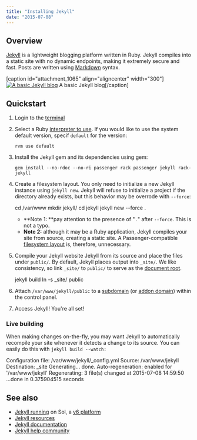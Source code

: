 ```yaml
---
title: "Installing Jekyll"
date: "2015-07-08"
---
```


## Overview

[Jekyll](http://jekyllrb.com) is a lightweight blogging platform written in Ruby. Jekyll compiles into a static site with no dynamic endpoints, making it extremely secure and fast. Posts are written using [Markdown](https://guides.github.com/features/mastering-markdown/) syntax.

\[caption id="attachment\_1065" align="aligncenter" width="300"\][![A basic Jekyll blog](https://kb.apnscp.com/wp-content/uploads/2015/07/jekyll-default-blog-300x182.png)](https://kb.apnscp.com/wp-content/uploads/2015/07/jekyll-default-blog.png) A basic Jekyll blog\[/caption\]

## Quickstart

1. Login to the [terminal](https://kb.apnscp.com/terminal/accessing-terminal/)
2. Select a Ruby [interpreter to use](https://kb.apnscp.com/ruby/changing-ruby-versions/). If you would like to use the system default version, specif `default` for the version:
    
    ```
    rvm use default
    ```
    
3. Install the Jekyll gem and its dependencies using gem:
    
    ```
    gem install --no-rdoc --no-ri passenger rack passenger jekyll rack-jekyll
    ```
    
4. Create a filesystem layout. You only need to initialize a new Jekyll instance using `jekyll new`. Jekyll will refuse to initialize a project if the directory already exists, but this behavior may be overrode with `--force`:
    
    cd /var/www
    mkdir jekyll/
    cd jekyll
    jekyll new --force .
    
    - **Note 1: **pay attention to the presence of "`.`" after `--force`. This is not a typo.
    - **Note 2:** although it may be a Ruby application, Jekyll compiles your site from source, creating a static site. A Passenger-compatible [filesystem layout](https://kb.apnscp.com/cgi-passenger/passenger-application-layout/) is, therefore, unnecessary.
5. Compile your Jekyll website Jekyll from its source and place the files under `public/`. By default, Jekyll places output into `_site/`. We like consistency, so link `_site/` to `public/` to serve as the [document root](https://kb.apnscp.com/web-content/where-is-site-content-served-from/).
    
    jekyll build
    ln -s \_site/ public
    
6. Attach `/var/www/jekyll/public` to a [subdomain](https://kb.apnscp.com/web-content/creating-subdomain/) (or [addon domain](https://kb.apnscp.com/control-panel/creating-addon-domain/)) within the control panel.
7. Access Jekyll! You're all set!

### Live building

When making changes on-the-fly, you may want Jekyll to automatically recompile your site whenever it detects a change to its source. You can easily do this with `jekyll build --watch:`

Configuration file: /var/www/jekyll/\_config.yml
 Source: /var/www/jekyll
 Destination: \_site
 Generating... 
 done.
 Auto-regeneration: enabled for '/var/www/jekyll'
 Regenerating: 3 file(s) changed at 2015-07-08 14:59:50 ...done in 0.375904515 seconds

## See also

- [Jekyll running](http://jekyll.sandbox.apnscp.com) on Sol, a [v6 platform](https://kb.apnscp.com/platform/determining-platform-version/)
- [Jekyll resources](http://jekyllrb.com/docs/resources/)
- [Jekyll documentation](http://jekyllrb.com/docs/frontmatter/)
- [Jekyll help community](https://talk.jekyllrb.com/)
